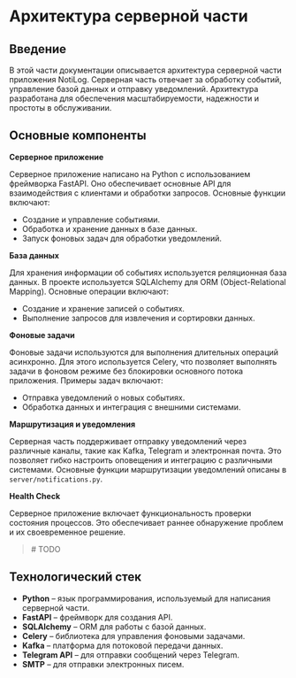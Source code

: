 # Архитектура серверной части

## Введение

В этой части документации описывается архитектура серверной части приложения NotiLog. Серверная часть отвечает за обработку событий, управление базой данных и отправку уведомлений. Архитектура разработана для обеспечения масштабируемости, надежности и простоты в обслуживании.

## Основные компоненты

**Серверное приложение**

Серверное приложение написано на Python с использованием фреймворка FastAPI. Оно обеспечивает основные API для взаимодействия с клиентами и обработки запросов. Основные функции включают:

*   Создание и управление событиями.
*   Обработка и хранение данных в базе данных.
*   Запуск фоновых задач для обработки уведомлений.

**База данных**

Для хранения информации об событиях используется реляционная база данных. В проекте используется SQLAlchemy для ORM (Object-Relational Mapping). Основные операции включают:

*   Создание и хранение записей о событиях.
*   Выполнение запросов для извлечения и сортировки данных.

**Фоновые задачи**

Фоновые задачи используются для выполнения длительных операций асинхронно. Для этого используется Celery, что позволяет выполнять задачи в фоновом режиме без блокировки основного потока приложения. Примеры задач включают:

*   Отправка уведомлений о новых событиях.
*   Обработка данных и интеграция с внешними системами.

**Маршрутизация и уведомления**

Серверная часть поддерживает отправку уведомлений через различные каналы, такие как Kafka, Telegram и электронная почта. Это позволяет гибко настроить оповещения и интеграцию с различными системами. Основные функции маршрутизации уведомлений описаны в `server/notifications.py`.

**Health Check**

Серверное приложение включает функциональность проверки состояния процессов. Это обеспечивает раннее обнаружение проблем и их своевременное решение.

> \# TODO

## Технологический стек

*   **Python** – язык программирования, используемый для написания серверной части.
*   **FastAPI** – фреймворк для создания API.
*   **SQLAlchemy** – ORM для работы с базой данных.
*   **Celery** – библиотека для управления фоновыми задачами.
*   **Kafka** – платформа для потоковой передачи данных.
*   **Telegram API** – для отправки сообщений через Telegram.
*   **SMTP** – для отправки электронных писем.